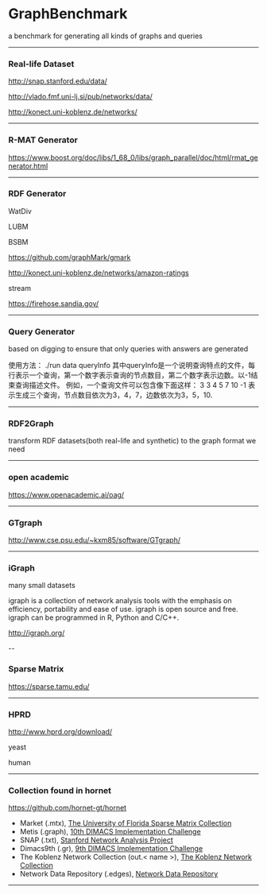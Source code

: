 # GraphBenchmark

a benchmark for generating all kinds of graphs and queries

---

### Real-life Dataset

http://snap.stanford.edu/data/

http://vlado.fmf.uni-lj.si/pub/networks/data/

http://konect.uni-koblenz.de/networks/


---

### R-MAT Generator

https://www.boost.org/doc/libs/1_68_0/libs/graph_parallel/doc/html/rmat_generator.html

---

### RDF Generator

WatDiv

LUBM

BSBM

https://github.com/graphMark/gmark

http://konect.uni-koblenz.de/networks/amazon-ratings

stream

https://firehose.sandia.gov/

---

### Query Generator

based on digging to ensure that only queries with answers are generated

使用方法：
	./run data queryInfo
其中queryInfo是一个说明查询特点的文件，每行表示一个查询，第一个数字表示查询的节点数目，第二个数字表示边数。以-1结束查询描述文件。
例如，一个查询文件可以包含像下面这样：
3 3
4 5
7 10
-1
表示生成三个查询，节点数目依次为3，4，7，边数依次为3，5，10.

---

### RDF2Graph

transform RDF datasets(both real-life and synthetic) to the graph format we need


---

### open academic

https://www.openacademic.ai/oag/

---

### GTgraph

http://www.cse.psu.edu/~kxm85/software/GTgraph/

---

### iGraph

many small datasets

igraph is a collection of network analysis tools with the emphasis on efficiency, portability and ease of use. igraph is open source and free. igraph can be programmed in R, Python and C/C++. 

http://igraph.org/

--

### Sparse Matrix

https://sparse.tamu.edu/

---

### HPRD

http://www.hprd.org/download/

yeast 

human

---

### Collection found in hornet

https://github.com/hornet-gt/hornet

- Market (.mtx), [The University of Florida Sparse Matrix Collection](https://sparse.tamu.edu/)
- Metis (.graph), [10th DIMACS Implementation Challenge](https://www.cc.gatech.edu/dimacs10/)
- SNAP (.txt), [Stanford Network Analysis Project](http://snap.stanford.edu/)
- Dimacs9th (.gr), [9th DIMACS Implementation Challenge](http://www.dis.uniroma1.it/challenge9/)
- The Koblenz Network Collection (out.< name >), [The Koblenz Network Collection](http://konect.uni-koblenz.de/)
- Network Data Repository (.edges), [Network Data Repository](http://networkrepository.com/index.php)

---

